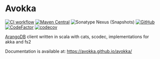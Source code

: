 # Avokka

[![CI workflow](https://github.com/avokka/avokka/actions/workflows/ci.yml/badge.svg)](https://github.com/avokka/avokka/actions/workflows/ci.yml)
[![Maven Central](https://img.shields.io/maven-central/v/com.bicou/avokka-arangodb_2.12)](https://search.maven.org/search?q=g:com.bicou%20avokka)
![Sonatype Nexus (Snapshots)](https://img.shields.io/nexus/s/com.bicou/avokka-arangodb_2.12?server=https%3A%2F%2Foss.sonatype.org)
[![GitHub](https://img.shields.io/github/license/avokka/avokka)](LICENSE)
[![CodeFactor](https://www.codefactor.io/repository/github/avokka/avokka/badge)](https://www.codefactor.io/repository/github/avokka/avokka)
[![codecov](https://codecov.io/gh/avokka/avokka/branch/master/graph/badge.svg?token=EXV3TXNTR6)](https://codecov.io/gh/avokka/avokka)

[ArangoDB](https://github.com/arangodb/arangodb) client written in scala with cats, scodec, implementations for akka and fs2 

Documentation is available at: https://avokka.github.io/avokka/
